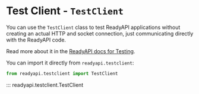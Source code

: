 # Test Client - `TestClient`

You can use the `TestClient` class to test ReadyAPI applications without creating an actual HTTP and socket connection, just communicating directly with the ReadyAPI code.

Read more about it in the [ReadyAPI docs for Testing](https://readyapi.github.io/tutorial/testing/).

You can import it directly from `readyapi.testclient`:

```python
from readyapi.testclient import TestClient
```

::: readyapi.testclient.TestClient
